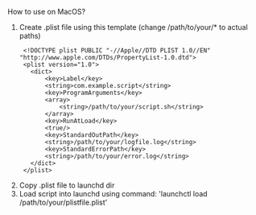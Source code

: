 How to use on MacOS?
1) Create .plist file using this template (change /path/to/your/* to actual paths)
   <?xml version="1.0" encoding="UTF-8"?>
        <!DOCTYPE plist PUBLIC "-//Apple//DTD PLIST 1.0//EN" "http://www.apple.com/DTDs/PropertyList-1.0.dtd">
        <plist version="1.0">
          <dict>
              <key>Label</key>
              <string>com.example.script</string>
              <key>ProgramArguments</key>
              <array>
                  <string>/path/to/your/script.sh</string>
              </array>
              <key>RunAtLoad</key>
              <true/>
              <key>StandardOutPath</key>
              <string>/path/to/your/logfile.log</string>
              <key>StandardErrorPath</key>
              <string>/path/to/your/error.log</string>
          </dict>
        </plist>
3) Copy .plist file to launchd dir
4) Load script into launchd using command:
    'launchctl load /path/to/your/plistfile.plist'
